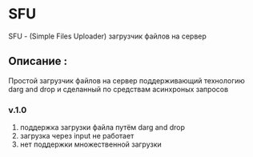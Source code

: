 # SFU
SFU - (Simple Files Uploader) загрузчик файлов на сервер 
## Описание :
Простой загрузчик файлов на сервер поддерживающий технологию darg and drop и сделанный по средствам асинхроных запросов
### v.1.0
1) поддержка загрузки файла путём darg and drop
2) загрузка через input не работает
3) нет поддержки множественной загрузки
